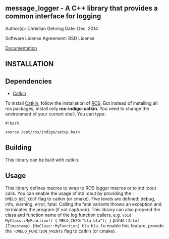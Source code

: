 message_logger - A C++ library that provides a common interface for logging
----------------------------------------------------------------------------

Author(s): Christian Gehring
Date: Dec. 2014

Software License Agreement: BSD License

[Documentation](http://docs.leggedrobotics.com/message_logger_doc/)

INSTALLATION
------------

## Dependencies
* [Catkin](https://github.com/ros/catkin)

To install [Catkin](https://github.com/ros/catkin), follow the installation of [ROS](http://wiki.ros.org/indigo/Installation/Ubuntu). But instead of installing all ros packages, install only **ros-indigo-catkin**.
You need to change the environment of your current shell. You can type:


```
#!bash

source /opt/ros/indigo/setup.bash
```


## Building

This library can be built with catkin.


## Usage

This library defines macros to wrap to ROS logger macros or to std::cout calls. You can enable the usage of std::cout by providing the ```-DMELO_USE_COUT``` flag to catkin (or cmake). Five levels are defined: debug, info, warning, error, fatal. Calling the fatal variants throws an exception and terminates the program (if not captured).
This library can also prepend the class and function name of the log function callers, e.g. ```void MyClass::MyFunction() { MELO_INFO("bla bla"); }``` prints ```[Info] [Timestamp] [MyClass::MyFunction] bla bla```. To enable this feature, provide the ```-DMELO_FUNCTION_PRINTS``` flag to catkin (or cmake).